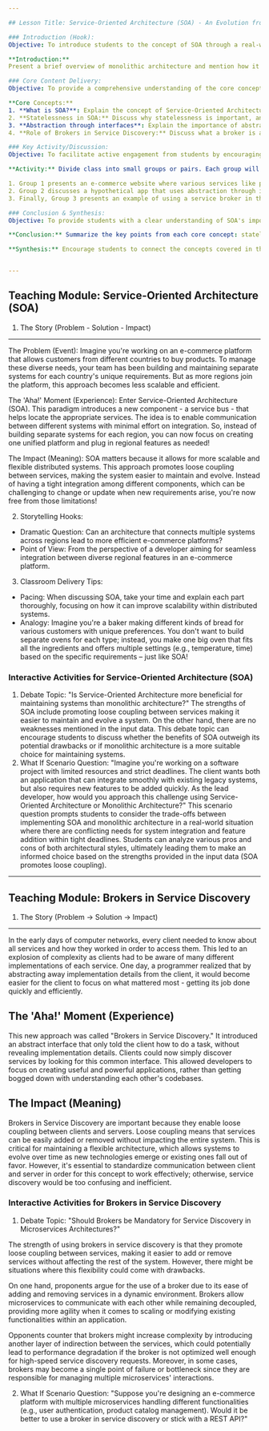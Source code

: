 ```yaml
---

## Lesson Title: Service-Oriented Architecture (SOA) - An Evolution from Monolithic Systems

### Introduction (Hook):
Objective: To introduce students to the concept of SOA through a real-world scenario and capture their interest in learning about its importance, benefits, and evolution.

**Introduction:**
Present a brief overview of monolithic architecture and mention how it has limitations like scalability and flexibility. Introduce the concept of Service-Oriented Architecture (SOA) as an evolution from monolithic architectures that addresses these challenges. Explain why SOA is important in today's distributed systems, particularly in businesses where multiple applications need to communicate with each other seamlessly.

### Core Content Delivery:
Objective: To provide a comprehensive understanding of the core concepts related to Service-Oriant Architecture (SOA) - statelessness, abstraction through interfaces, and the role of brokers in service discovery.

**Core Concepts:**
1. **What is SOA?**: Explain the concept of Service-Oriented Architecture by describing its primary goal: providing an environment for various services to communicate effectively with each other. Emphasize that it's a design approach rather than a technology or product.
2. **Statelessness in SOA:** Discuss why statelessness is important, and explain the concept of state and how it impacts scalability, resilience, and performance. 
3. **Abstraction through interfaces**: Explain the importance of abstraction for creating reusable services and providing an interface that hides implementation details from clients. Show how this promotes code reusability and reduces complexity.
4. **Role of Brokers in Service Discovery:** Discuss what a broker is and why it's necessary in a SOA environment. Introduce different types of brokers, such as centralised or distributed brokers, and their pros and cons.

### Key Activity/Discussion:
Objective: To facilitate active engagement from students by encouraging them to analyze real-world examples illustrating each core concept - statelessness, abstraction through interfaces, and the role of brokers in service discovery.

**Activity:** Divide class into small groups or pairs. Each group will present a scenario related to each core concept. For example:

1. Group 1 presents an e-commerce website where various services like payment processing, inventory management, etc., communicate with each other seamlessly and statelessly. Discuss how this design promotes scalability by not relying on state information between calls.
2. Group 2 discusses a hypothetical app that uses abstraction through interfaces to create reusable components for different client applications. Explain how this reduces complexity and increases code reusability.
3. Finally, Group 3 presents an example of using a service broker in the aforementioned e-commerce website. The group can discuss various scenarios where it is beneficial, such as load balancing services or enabling distributed systems with multiple data centers.

### Conclusion & Synthesis:
Objective: To provide students with a clear understanding of SOA's importance and benefits by tying back to the original question and overall summary. Encourage them to think about how they can apply these concepts in their future projects, careers, or daily lives. 

**Conclusion:** Summarize the key points from each core concept: statelessness, abstraction through interfaces, and brokers' role in service discovery. Emphasize that understanding SOA can lead to more scalable, flexible distributed systems while keeping applications lightweight and resilient. As a class, we have discussed how this evolution from monolithic architecture promotes these advantages - enabling seamless communication between various services within an enterprise or business ecosystem.

**Synthesis:** Encourage students to connect the concepts covered in the lesson with their interests, career aspirations, or real-world projects they might encounter in the future. Emphasize that understanding SOA can significantly enhance their ability to create and maintain scalable systems while working on distributed applications.


---
```


## Teaching Module: Service-Oriented Architecture (SOA)
1. The Story (Problem - Solution - Impact)

---

The Problem (Event): Imagine you're working on an e-commerce platform that allows customers from different countries to buy products. To manage these diverse needs, your team has been building and maintaining separate systems for each country's unique requirements. But as more regions join the platform, this approach becomes less scalable and efficient.

The 'Aha!' Moment (Experience): Enter Service-Oriented Architecture (SOA). This paradigm introduces a new component - a service bus - that helps locate the appropriate services. The idea is to enable communication between different systems with minimal effort on integration. So, instead of building separate systems for each region, you can now focus on creating one unified platform and plug in regional features as needed!

The Impact (Meaning): SOA matters because it allows for more scalable and flexible distributed systems. This approach promotes loose coupling between services, making the system easier to maintain and evolve. Instead of having a tight integration among different components, which can be challenging to change or update when new requirements arise, you're now free from those limitations!

2. Storytelling Hooks:
- Dramatic Question: Can an architecture that connects multiple systems across regions lead to more efficient e-commerce platforms? 
- Point of View: From the perspective of a developer aiming for seamless integration between diverse regional features in an e-commerce platform.

3. Classroom Delivery Tips:
* Pacing: When discussing SOA, take your time and explain each part thoroughly, focusing on how it can improve scalability within distributed systems. 
* Analogy: Imagine you're a baker making different kinds of bread for various customers with unique preferences. You don't want to build separate ovens for each type; instead, you make one big oven that fits all the ingredients and offers multiple settings (e.g., temperature, time) based on the specific requirements – just like SOA!

### Interactive Activities for Service-Oriented Architecture (SOA)
1. Debate Topic: "Is Service-Oriented Architecture more beneficial for maintaining systems than monolithic architecture?"
The strengths of SOA include promoting loose coupling between services making it easier to maintain and evolve a system. On the other hand, there are no weaknesses mentioned in the input data. This debate topic can encourage students to discuss whether the benefits of SOA outweigh its potential drawbacks or if monolithic architecture is a more suitable choice for maintaining systems.
2. What If Scenario Question: "Imagine you're working on a software project with limited resources and strict deadlines. The client wants both an application that can integrate smoothly with existing legacy systems, but also requires new features to be added quickly. As the lead developer, how would you approach this challenge using Service-Oriented Architecture or Monolithic Architecture?"
This scenario question prompts students to consider the trade-offs between implementing SOA and monolithic architecture in a real-world situation where there are conflicting needs for system integration and feature addition within tight deadlines. Students can analyze various pros and cons of both architectural styles, ultimately leading them to make an informed choice based on the strengths provided in the input data (SOA promotes loose coupling).


---

## Teaching Module: Brokers in Service Discovery
1. The Story (Problem  -> Solution  -> Impact)
-----------------------------------------
In the early days of computer networks, every client needed to know about all services and how they worked in order to access them. This led to an explosion of complexity as clients had to be aware of many different implementations of each service. One day, a programmer realized that by abstracting away implementation details from the client, it would become easier for the client to focus on what mattered most - getting its job done quickly and efficiently.

The 'Aha!' Moment (Experience)
-------------------------------
This new approach was called "Brokers in Service Discovery." It introduced an abstract interface that only told the client how to do a task, without revealing implementation details. Clients could now simply discover services by looking for this common interface. This allowed developers to focus on creating useful and powerful applications, rather than getting bogged down with understanding each other's codebases.

The Impact (Meaning)
--------------------
Brokers in Service Discovery are important because they enable loose coupling between clients and servers. Loose coupling means that services can be easily added or removed without impacting the entire system. This is critical for maintaining a flexible architecture, which allows systems to evolve over time as new technologies emerge or existing ones fall out of favor. However, it's essential to standardize communication between client and server in order for this concept to work effectively; otherwise, service discovery would be too confusing and inefficient.

### Interactive Activities for Brokers in Service Discovery
1. Debate Topic: "Should Brokers be Mandatory for Service Discovery in Microservices Architectures?"

The strength of using brokers in service discovery is that they promote loose coupling between services, making it easier to add or remove services without affecting the rest of the system. However, there might be situations where this flexibility could come with drawbacks. 

On one hand, proponents argue for the use of a broker due to its ease of adding and removing services in a dynamic environment. Brokers allow microservices to communicate with each other while remaining decoupled, providing more agility when it comes to scaling or modifying existing functionalities within an application.

Opponents counter that brokers might increase complexity by introducing another layer of indirection between the services, which could potentially lead to performance degradation if the broker is not optimized well enough for high-speed service discovery requests. Moreover, in some cases, brokers may become a single point of failure or bottleneck since they are responsible for managing multiple microservices' interactions.

2. What If Scenario Question: "Suppose you're designing an e-commerce platform with multiple microservices handling different functionalities (e.g., user authentication, product catalog management). Would it be better to use a broker in service discovery or stick with a REST API?"
